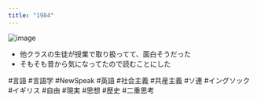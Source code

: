 ```yaml
---
title: "1984"
---
```


![image](https://gyazo.com/142bc977713c0cc927c2b76801fa1f3d/thumb/1000)

* 他クラスの生徒が授業で取り扱ってて、面白そうだった
* そもそも昔から気になってたので読むことにした

\#言語 #言語学 #NewSpeak #英語
\#社会主義 #共産主義 #ソ連
\#イングソック #イギリス
\#自由 #現実 #思想 #歴史
\#二重思考
